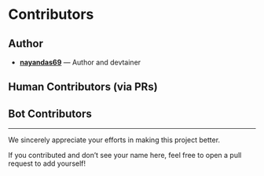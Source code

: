 # Contributors

## Author

- [**nayandas69**](https://github.com/nayandas69) — Author and devtainer

## Human Contributors (via PRs)

## Bot Contributors

---

We sincerely appreciate your efforts in making this project better.

If you contributed and don’t see your name here, feel free to open a pull request to add yourself!
